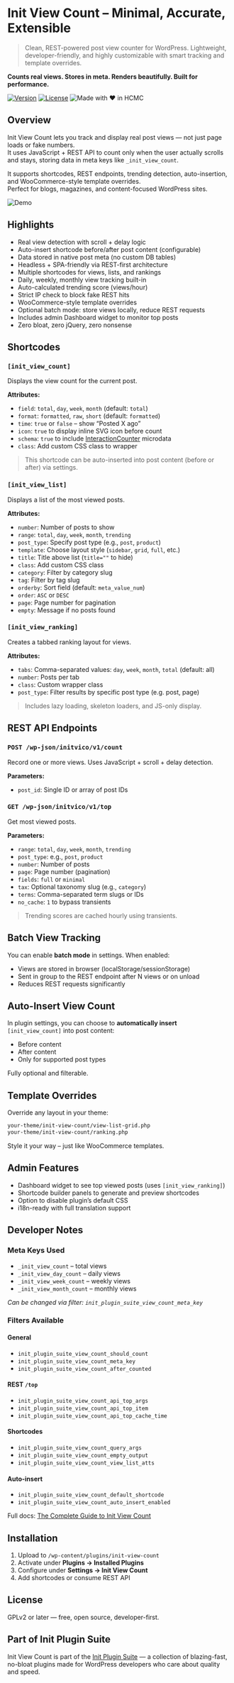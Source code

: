 # Init View Count – Minimal, Accurate, Extensible

> Clean, REST-powered post view counter for WordPress. Lightweight, developer-friendly, and highly customizable with smart tracking and template overrides.

**Counts real views. Stores in meta. Renders beautifully. Built for performance.**

[![Version](https://img.shields.io/badge/stable-v1.12-blue.svg)](https://wordpress.org/plugins/init-view-count/)
[![License](https://img.shields.io/badge/license-GPLv2-blue.svg)](https://www.gnu.org/licenses/gpl-2.0.html)
![Made with ❤️ in HCMC](https://img.shields.io/badge/Made%20with-%E2%9D%A4%EF%B8%8F%20in%20HCMC-blue)

## Overview

Init View Count lets you track and display real post views — not just page loads or fake numbers.  
It uses JavaScript + REST API to count only when the user actually scrolls and stays, storing data in meta keys like `_init_view_count`.

It supports shortcodes, REST endpoints, trending detection, auto-insertion, and WooCommerce-style template overrides.  
Perfect for blogs, magazines, and content-focused WordPress sites.

![Demo](https://inithtml.com/wp-content/uploads/2025/06/Init-View-Count-Ranking-Demo.gif)

## Highlights

- Real view detection with scroll + delay logic
- Auto-insert shortcode before/after post content (configurable)
- Data stored in native post meta (no custom DB tables)
- Headless + SPA-friendly via REST-first architecture
- Multiple shortcodes for views, lists, and rankings
- Daily, weekly, monthly view tracking built-in
- Auto-calculated trending score (views/hour)
- Strict IP check to block fake REST hits
- WooCommerce-style template overrides
- Optional batch mode: store views locally, reduce REST requests
- Includes admin Dashboard widget to monitor top posts
- Zero bloat, zero jQuery, zero nonsense

## Shortcodes

### `[init_view_count]`

Displays the view count for the current post.

**Attributes:**

- `field`: `total`, `day`, `week`, `month` (default: `total`)
- `format`: `formatted`, `raw`, `short` (default: `formatted`)
- `time`: `true` or `false` – show “Posted X ago”
- `icon`: `true` to display inline SVG icon before count
- `schema`: `true` to include [InteractionCounter](https://schema.org/InteractionCounter) microdata
- `class`: Add custom CSS class to wrapper

> This shortcode can be auto-inserted into post content (before or after) via settings.

### `[init_view_list]`

Displays a list of the most viewed posts.

**Attributes:**

- `number`: Number of posts to show
- `range`: `total`, `day`, `week`, `month`, `trending`
- `post_type`: Specify post type (e.g., `post`, `product`)
- `template`: Choose layout style (`sidebar`, `grid`, `full`, etc.)
- `title`: Title above list (`title=""` to hide)
- `class`: Add custom CSS class
- `category`: Filter by category slug
- `tag`: Filter by tag slug
- `orderby`: Sort field (default: `meta_value_num`)
- `order`: `ASC` or `DESC`
- `page`: Page number for pagination
- `empty`: Message if no posts found

### `[init_view_ranking]`

Creates a tabbed ranking layout for views.

**Attributes:**

- `tabs`: Comma-separated values: `day`, `week`, `month`, `total` (default: all)
- `number`: Posts per tab
- `class`: Custom wrapper class
- `post_type`: Filter results by specific post type (e.g. post, page)

> Includes lazy loading, skeleton loaders, and JS-only display.

## REST API Endpoints

### `POST /wp-json/initvico/v1/count`

Record one or more views. Uses JavaScript + scroll + delay detection.

**Parameters:**

- `post_id`: Single ID or array of post IDs

### `GET /wp-json/initvico/v1/top`

Get most viewed posts.

**Parameters:**

- `range`: `total`, `day`, `week`, `month`, `trending`
- `post_type`: e.g., `post`, `product`
- `number`: Number of posts
- `page`: Page number (pagination)
- `fields`: `full` or `minimal`
- `tax`: Optional taxonomy slug (e.g., `category`)
- `terms`: Comma-separated term slugs or IDs
- `no_cache`: `1` to bypass transients

> Trending scores are cached hourly using transients.

## Batch View Tracking

You can enable **batch mode** in settings. When enabled:

- Views are stored in browser (localStorage/sessionStorage)
- Sent in group to the REST endpoint after N views or on unload
- Reduces REST requests significantly

## Auto-Insert View Count

In plugin settings, you can choose to **automatically insert** `[init_view_count]` into post content:

- Before content
- After content
- Only for supported post types

Fully optional and filterable.

## Template Overrides

Override any layout in your theme:

```bash
your-theme/init-view-count/view-list-grid.php
your-theme/init-view-count/ranking.php
```

Style it your way – just like WooCommerce templates.

## Admin Features

- Dashboard widget to see top viewed posts (uses `[init_view_ranking]`)
- Shortcode builder panels to generate and preview shortcodes
- Option to disable plugin’s default CSS
- i18n-ready with full translation support

## Developer Notes

### Meta Keys Used

- `_init_view_count` – total views
- `_init_view_day_count` – daily views
- `_init_view_week_count` – weekly views
- `_init_view_month_count` – monthly views

*Can be changed via filter: `init_plugin_suite_view_count_meta_key`*

### Filters Available

#### General

- `init_plugin_suite_view_count_should_count`
- `init_plugin_suite_view_count_meta_key`
- `init_plugin_suite_view_count_after_counted`

#### REST `/top`

- `init_plugin_suite_view_count_api_top_args`
- `init_plugin_suite_view_count_api_top_item`
- `init_plugin_suite_view_count_api_top_cache_time`

#### Shortcodes

- `init_plugin_suite_view_count_query_args`
- `init_plugin_suite_view_count_empty_output`
- `init_plugin_suite_view_count_view_list_atts`

#### Auto-insert

- `init_plugin_suite_view_count_default_shortcode`
- `init_plugin_suite_view_count_auto_insert_enabled`

Full docs: [The Complete Guide to Init View Count](https://en.inithtml.com/series/the-complete-guide-to-init-view-count/)

## Installation

1. Upload to `/wp-content/plugins/init-view-count`
2. Activate under **Plugins → Installed Plugins**
3. Configure under **Settings → Init View Count**
4. Add shortcodes or consume REST API

## License

GPLv2 or later — free, open source, developer-first.

## Part of Init Plugin Suite

Init View Count is part of the [Init Plugin Suite](https://en.inithtml.com/init-plugin-suite-minimalist-powerful-and-free-wordpress-plugins/) —  a collection of blazing-fast, no-bloat plugins made for WordPress developers who care about quality and speed.

